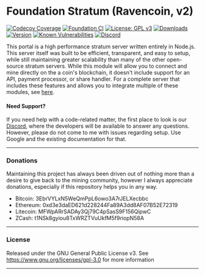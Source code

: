# Foundation Stratum (Ravencoin, v2)

[![Codecov Coverage](https://img.shields.io/codecov/c/github/blinkhash/foundation-v2-ravencoin.svg?style=flat-square)](https://codecov.io/gh/blinkhash/foundation-v2-ravencoin/)
[![Foundation CI](https://github.com/blinkhash/foundation-v2-ravencoin/actions/workflows/build.yml/badge.svg?branch=master)](https://github.com/blinkhash/foundation-v2-ravencoin/actions/workflows/build.yml)
[![License: GPL v3](https://img.shields.io/badge/License-GPLv3-blue.svg)](https://www.gnu.org/licenses/gpl-3.0)
[![Downloads](https://img.shields.io/npm/dm/foundation-v2-ravencoin.svg)](https://www.npmjs.com/package/foundation-v2-ravencoin)
[![Version](https://img.shields.io/npm/v/foundation-v2-ravencoin.svg)](https://www.npmjs.com/package/foundation-v2-ravencoin)
[![Known Vulnerabilities](https://snyk.io/test/npm/foundation-v2-ravencoin/badge.svg)](https://snyk.io/test/npm/foundation-v2-ravencoin)
[![Discord](https://img.shields.io/discord/738590795384356904)](https://discord.gg/rNjez6VgNF)

This portal is a high performance stratum server written entirely in Node.js. This server itself was built to be efficient, transparent, and easy to setup, while still maintaining greater scalability than many of the other open-source stratum servers. While this module will allow you to connect and mine directly on the a coin's blockchain, it doesn't include support for an API, payment processor, or share handler. For a complete server that includes these features and allows you to integrate multiple of these modules, see [here](https://github.com/blinkhash/foundation-v2-server).

#### Need Support?

If you need help with a code-related matter, the first place to look is our [Discord](https://discord.gg/rNjez6VgNF), where the developers will be available to answer any questions. However, please do not come to me with issues regarding setup. Use Google and the existing documentation for that.

---

### Donations

Maintaining this project has always been driven out of nothing more than a desire to give back to the mining community, however I always appreciate donations, especially if this repository helps you in any way.

- Bitcoin: 3EbrVYLxN5WeQmPpL6owo3A7rJELXecbbc
- Ethereum: 0xd3e3daED621d228244Fa89A3dd8AF07B52E72319
- Litecoin: MFWpARrSADAy3Qj79C4pSasS9F156QipwC
- ZCash: t1NSk8gyiou8TxWRZTVuUkfM5f9riopN58A

---

### License

Released under the GNU General Public License v3. See https://www.gnu.org/licenses/gpl-3.0 for more information

---
